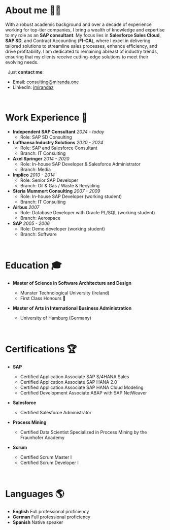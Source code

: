 # About me :technologist:
With a robust academic background and over a decade of experience working for top-tier companies, I bring a wealth of knowledge and expertise to my role as an **SAP consultant**. My focus lies in **Salesforce Sales Cloud**, **SAP SD**, and Contract Accounting (**FI-CA**), where I excel in delivering tailored solutions to streamline sales processes, enhance efficiency, and drive profitability. I am dedicated to remaining abreast of industry trends, ensuring that my clients receive cutting-edge solutions to meet their evolving needs.

&nbsp;
Just **contact me**:
  - Email: consulting@miranda.one
  - LinkedIn: [jmirandaz](https://www.linkedin.com/in/jmirandaz)
    
&nbsp;
&nbsp;
# Work Experience :necktie:
- **Independent SAP Consultant** *2024 - today*
  - Role: SAP SD Consulting
- **Lufthansa Industry Solutions** *2020 - 2024*
  - Role: SAP and Salesforce Consultant
  - Branch: IT Consulting
- **Axel Springer** *2014 - 2020*
  - Role: In-house SAP Developer & Salesforce Administrator
  - Branch: Media
- **Implico** *2010 - 2014*
  - Role: Senior SAP Developer
  - Branch: Oil & Gas / Waste & Recycling
- **Steria Mummert Consulting** *2007 - 2009*
  - Role: In-house SAP Developer (working student)
  - Branch: IT Consulting
- **Airbus** *2007*
  - Role: Database Developer with Oracle PL/SQL (working student)
  - Branch: Aerospace
- **SAP** *2005 - 2006*
  - Role: Demo developer (working student)
  - Branch: Software

&nbsp;
&nbsp;
# Education :mortar_board:
- **Master of Science in Software Architecture and Design**
  - Munster Technological University (Ireland)
  - First Class Honours :1st_place_medal:

- **Master of Arts in International Business Administration**
  - University of Hamburg (Germany)


&nbsp;
&nbsp;
# Certifications :trophy:
- **SAP**
  - Certified Application Associate SAP S/4HANA Sales
  - Certified Application Associate SAP HANA 2.0
  - Certified Application Associate SAP HANA Cloud Modeling
  - Certified Development Associate ABAP with SAP NetWeaver
  
- **Salesforce**
  - Certified Salesforce Administrator
  
- **Process Mining**
  - Certified Data Scientist Specialized in Process Mining by the Fraunhofer Academy
  
- **Scrum**
  - Certified Scrum Master I
  - Certified Scrum Developer I

&nbsp;
&nbsp;
# Languages  :earth_americas:
- **English** Full professional proficiency
- **German**  Full professional proficiency
- **Spanish** Native speaker

